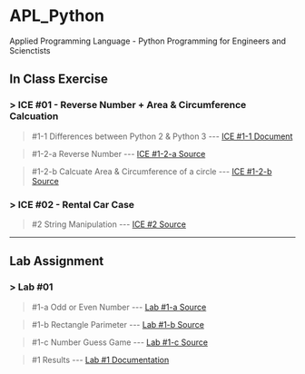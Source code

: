 # APL_Python
Applied Programming Language - Python Programming for Engineers and Scienctists

## In Class Exercise
### > ICE #01 - Reverse Number + Area & Circumference Calcuation
>#1-1 Differences between Python 2 & Python 3 --- 
> <a href="https://github.com/datarocksAmy/APL_Python/blob/master/ICE/ICE01/Lession%201%20In-Class.docx">ICE #1-1 Document</a>

>#1-2-a Reverse Number --- 
> <a href="https://github.com/datarocksAmy/APL_Python/blob/master/ICE/ICE01/ICE1_ReverseNumber.py">ICE #1-2-a Source</a>

>#1-2-b Calcuate Area & Circumference of a circle ---
> <a href="https://github.com/datarocksAmy/APL_Python/blob/master/ICE/ICE01/ICE1_circle.py"> ICE #1-2-b Source</a>

### > ICE #02 - Rental Car Case
> #2 String Manipulation --- 
> <a href=""> ICE #2 Source</a>


<hr>


## Lab Assignment
### > Lab #01
>#1-a Odd or Even Number ---
> <a href="https://github.com/datarocksAmy/APL_Python/blob/master/Lab%20Assignment/Lab01/Lab_01a_OddOrEvenNum.py">Lab #1-a Source</a>

>#1-b Rectangle Parimeter ---
> <a href="https://github.com/datarocksAmy/APL_Python/blob/master/Lab%20Assignment/Lab01/Lab_01b_Rectangle.py">Lab #1-b Source</a>

>#1-c Number Guess Game ---
> <a href="https://github.com/datarocksAmy/APL_Python/blob/master/Lab%20Assignment/Lab01/Lab_01c_NumberGuess.py"> Lab #1-c Source</a>

>#1 Results ---
> <a href="https://github.com/datarocksAmy/APL_Python/wiki/Py-DS_Engineer-Lab-Report-%2301"> Lab #1 Documentation</a>

